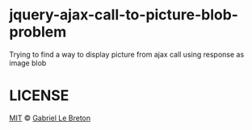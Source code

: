 # jquery-ajax-call-to-picture-blob-problem

Trying to find a way to display picture from ajax call using response as image blob

# LICENSE

[MIT](LICENSE.md) © [Gabriel Le Breton](https://gableroux.com)
